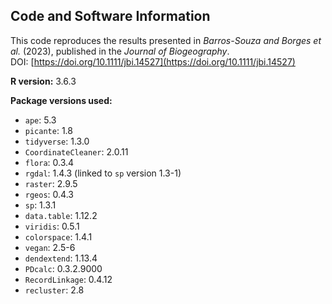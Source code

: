 ## Code and Software Information

This code reproduces the results presented in *Barros-Souza and Borges et al.* (2023), published in the *Journal of Biogeography*.  
DOI: [https://doi.org/10.1111/jbi.14527](https://doi.org/10.1111/jbi.14527)

**R version:** 3.6.3

**Package versions used:**

- `ape`: 5.3  
- `picante`: 1.8  
- `tidyverse`: 1.3.0  
- `CoordinateCleaner`: 2.0.11  
- `flora`: 0.3.4  
- `rgdal`: 1.4.3 (linked to `sp` version 1.3-1)  
- `raster`: 2.9.5  
- `rgeos`: 0.4.3  
- `sp`: 1.3.1  
- `data.table`: 1.12.2  
- `viridis`: 0.5.1  
- `colorspace`: 1.4.1  
- `vegan`: 2.5-6  
- `dendextend`: 1.13.4  
- `PDcalc`: 0.3.2.9000  
- `RecordLinkage`: 0.4.12  
- `recluster`: 2.8
